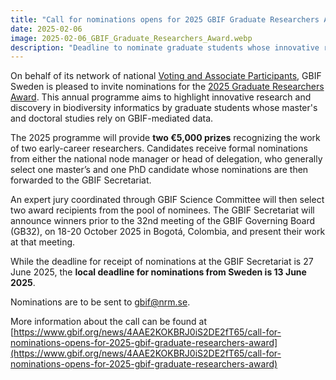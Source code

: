 ```yaml
---
title: "Call for nominations opens for 2025 GBIF Graduate Researchers Award"
date: 2025-02-06
image: 2025-02-06_GBIF_Graduate_Researchers_Award.webp
description: "Deadline to nominate graduate students whose innovative research relies on biodiversity data: 13 June 2025"
---
```


On behalf of its network of national [Voting and Associate Participants](https://www.gbif.org/the-gbif-network), GBIF Sweden is pleased to invite nominations for the [2025 Graduate Researchers Award](https://www.gbif.org/graduate-researchers-award). This annual programme aims to highlight innovative research and discovery in biodiversity informatics by graduate students whose master's and doctoral studies rely on GBIF-mediated data.
 
The 2025 programme will provide **two €5,000 prizes** recognizing the work of two early-career researchers. Candidates receive formal nominations from either the national node manager or head of delegation, who generally select one master’s and one PhD candidate whose nominations are then forwarded to the GBIF Secretariat.
 
An expert jury coordinated through GBIF Science Committee will then select two award recipients from the pool of nominees.
The GBIF Secretariat will announce winners prior to the 32nd meeting of the GBIF Governing Board (GB32), on 18-20 October 2025 in Bogotá, Colombia, and present their work at that meeting.

While the deadline for receipt of nominations at the GBIF Secretariat is 27 June 2025, the **local deadline for nominations from Sweden is 13 June 2025**.

Nominations are to be sent to [gbif@nrm.se](mailto:gbif@nrm.se).

More information about the call can be found at [https://www.gbif.org/news/4AAE2KOKBRJ0iS2DE2fT65/call-for-nominations-opens-for-2025-gbif-graduate-researchers-award](https://www.gbif.org/news/4AAE2KOKBRJ0iS2DE2fT65/call-for-nominations-opens-for-2025-gbif-graduate-researchers-award)
